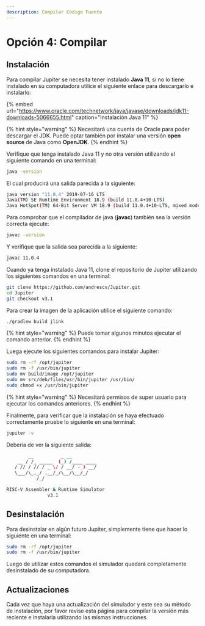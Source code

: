 ```yaml
---
description: Compilar Código Fuente
---
```


# Opción 4: Compilar

## Instalación

Para compilar Jupiter se necesita tener instalado **Java 11**, si no lo tiene instalado en su computadora utilice el siguiente enlace para descargarlo e instalarlo:

{% embed url="https://www.oracle.com/technetwork/java/javase/downloads/jdk11-downloads-5066655.html" caption="Instalación Java 11" %}

{% hint style="warning" %}
Necesitará una cuenta de Oracle para poder descargar el JDK. Puede optar también por instalar una versión **open source** de Java como **OpenJDK**.
{% endhint %}

Verifique que tenga instalado Java 11 y no otra versión utilizando el siguiente comando en una terminal:

```bash
java -version
```

El cual producirá una salida parecida a la siguiente:

```bash
java version "11.0.4" 2019-07-16 LTS
Java(TM) SE Runtime Environment 18.9 (build 11.0.4+10-LTS)
Java HotSpot(TM) 64-Bit Server VM 18.9 (build 11.0.4+10-LTS, mixed mode)
```

Para comprobar que el compilador de java \(**javac**\) también sea la versión correcta ejecute:

```bash
javac -version
```

Y verifique que la salida sea parecida a la siguiente:

```bash
javac 11.0.4
```

Cuando ya tenga instalado Java 11, clone el repositorio de Jupiter utilizando los siguientes comandos en una terminal:

```bash
git clone https://github.com/andrescv/Jupiter.git
cd Jupiter
git checkout v3.1
```

Para crear la imagen de la aplicación utilice el siguiente comando:

```bash
./gradlew build jlink
```

{% hint style="warning" %}
Puede tomar algunos minutos ejecutar el comando anterior.
{% endhint %}

Luega ejecute los siguientes comandos para instalar Jupiter:

```bash
sudo rm -rf /opt/jupiter
sudo rm -f /usr/bin/jupiter
sudo mv build/image /opt/jupiter
sudo mv src/deb/files/usr/bin/jupiter /usr/bin/
sudo chmod +x /usr/bin/jupiter
```

{% hint style="warning" %}
Necesitará permisos de super usuario para ejecutar los comandos anteriores.
{% endhint %}

Finalmente, para verificar que la instalación se haya efectuado correctamente pruebe lo siguiente en una terminal:

```bash
jupiter -v
```

Debería de ver la siguiente salida:

```bash
        __          _ __         
    __ / /_ _____  (_) /____ ____
   / // / // / _ \/ / __/ -_) __/
   \___/\_,_/ .__/_/\__/\__/_/
           /_/                   

RISC-V Assembler & Runtime Simulator
               v3.1
```

## Desinstalación

Para desinstalar en algún futuro Jupiter, simplemente tiene que hacer lo siguiente en una terminal:

```bash
sudo rm -rf /opt/jupiter
sudo rm -f /usr/bin/jupiter
```

Luego de utilizar estos comandos el simulador quedará completamente desinstalado de su computadora.

## Actualizaciones

Cada vez que haya una actualización del simulador y este sea su método de instalación, por favor revise esta página para compilar la versión más reciente e instalarla utilizando las mismas instrucciones.

